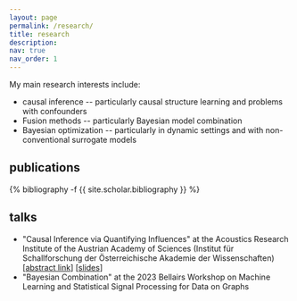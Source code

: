 ```yaml
---
layout: page
permalink: /research/
title: research
description:
nav: true
nav_order: 1
---
```


My main research interests include:
- causal inference -- particularly causal structure learning and problems with confounders
- Fusion methods -- particularly Bayesian model combination
- Bayesian optimization -- particularly in dynamic settings and with non-conventional surrogate models

<!-- _pages/publications.md -->

## publications
<div class="publications">

{% bibliography -f {{ site.scholar.bibliography }} %}

</div>

## talks
- "Causal Inference via Quantifying Influences" at the Acoustics Research Institute of the Austrian Academy of Sciences \(Institut für Schallforschung der Österreichische Akademie der Wissenschaften\) \[[abstract link](https://www.oeaw.ac.at/isf/das-institut/event/ari-guest-talk-13-september-2023)\] \[[slides](/assets/pdf/CausalInferenceViaQuantifying.pdf)\]
- "Bayesian Combination" at the 2023 Bellairs Workshop on Machine Learning and Statistical Signal Processing for Data on Graphs